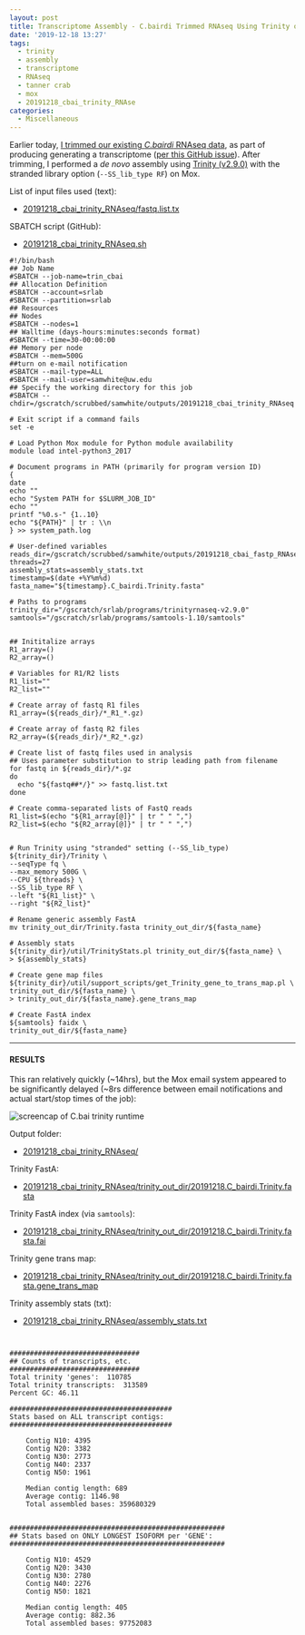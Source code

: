 ```yaml
---
layout: post
title: Transcriptome Assembly - C.bairdi Trimmed RNAseq Using Trinity on Mox
date: '2019-12-18 13:27'
tags:
  - trinity
  - assembly
  - transcriptome
  - RNAseq
  - tanner crab
  - mox
  - 20191218_cbai_trinity_RNAse
categories:
  - Miscellaneous
---
```

Earlier today, [I trimmed our existing _C.bairdi_ RNAseq data](https://robertslab.github.io/sams-notebook/2019/12/18/TrimmingFastQCMultiQC-C.bairdi-RNAseq-FastQ-with-fastp-on-Mox.html), as part of producing generating a transcriptome ([per this GitHub issue](https://github.com/RobertsLab/resources/issues/808)). After trimming, I performed a _de novo_ assembly using [Trinity (v2.9.0)](https://github.com/trinityrnaseq/trinityrnaseq) with the stranded library option (`--SS_lib_type RF`) on Mox.

List of input files used (text):

- [20191218_cbai_trinity_RNAseq/fastq.list.tx](https://gannet.fish.washington.edu/Atumefaciens/20191218_cbai_trinity_RNAseq/fastq.list.txt)


SBATCH script (GitHub):

- [20191218_cbai_trinity_RNAseq.sh](https://github.com/RobertsLab/sams-notebook/blob/master/sbatch_scripts/20191218_cbai_trinity_RNAseq.sh)

```shell
#!/bin/bash
## Job Name
#SBATCH --job-name=trin_cbai
## Allocation Definition
#SBATCH --account=srlab
#SBATCH --partition=srlab
## Resources
## Nodes
#SBATCH --nodes=1
## Walltime (days-hours:minutes:seconds format)
#SBATCH --time=30-00:00:00
## Memory per node
#SBATCH --mem=500G
##turn on e-mail notification
#SBATCH --mail-type=ALL
#SBATCH --mail-user=samwhite@uw.edu
## Specify the working directory for this job
#SBATCH --chdir=/gscratch/scrubbed/samwhite/outputs/20191218_cbai_trinity_RNAseq

# Exit script if a command fails
set -e

# Load Python Mox module for Python module availability
module load intel-python3_2017

# Document programs in PATH (primarily for program version ID)
{
date
echo ""
echo "System PATH for $SLURM_JOB_ID"
echo ""
printf "%0.s-" {1..10}
echo "${PATH}" | tr : \\n
} >> system_path.log

# User-defined variables
reads_dir=/gscratch/scrubbed/samwhite/outputs/20191218_cbai_fastp_RNAseq_trimming
threads=27
assembly_stats=assembly_stats.txt
timestamp=$(date +%Y%m%d)
fasta_name="${timestamp}.C_bairdi.Trinity.fasta"

# Paths to programs
trinity_dir="/gscratch/srlab/programs/trinityrnaseq-v2.9.0"
samtools="/gscratch/srlab/programs/samtools-1.10/samtools"


## Inititalize arrays
R1_array=()
R2_array=()

# Variables for R1/R2 lists
R1_list=""
R2_list=""

# Create array of fastq R1 files
R1_array=(${reads_dir}/*_R1_*.gz)

# Create array of fastq R2 files
R2_array=(${reads_dir}/*_R2_*.gz)

# Create list of fastq files used in analysis
## Uses parameter substitution to strip leading path from filename
for fastq in ${reads_dir}/*.gz
do
  echo "${fastq##*/}" >> fastq.list.txt
done

# Create comma-separated lists of FastQ reads
R1_list=$(echo "${R1_array[@]}" | tr " " ",")
R2_list=$(echo "${R2_array[@]}" | tr " " ",")


# Run Trinity using "stranded" setting (--SS_lib_type)
${trinity_dir}/Trinity \
--seqType fq \
--max_memory 500G \
--CPU ${threads} \
--SS_lib_type RF \
--left "${R1_list}" \
--right "${R2_list}"

# Rename generic assembly FastA
mv trinity_out_dir/Trinity.fasta trinity_out_dir/${fasta_name}

# Assembly stats
${trinity_dir}/util/TrinityStats.pl trinity_out_dir/${fasta_name} \
> ${assembly_stats}

# Create gene map files
${trinity_dir}/util/support_scripts/get_Trinity_gene_to_trans_map.pl \
trinity_out_dir/${fasta_name} \
> trinity_out_dir/${fasta_name}.gene_trans_map

# Create FastA index
${samtools} faidx \
trinity_out_dir/${fasta_name}
```


---

#### RESULTS

This ran relatively quickly (~14hrs), but the Mox email system appeared to be significantly delayed (~8rs difference between email notifications and actual start/stop times of the job):

![screencap of C.bai trinity runtime](https://github.com/RobertsLab/sams-notebook/blob/master/images/screencaps/20191218_cbai_trinity_RNAseq_runtime.png?raw=true)

Output folder:

- [20191218_cbai_trinity_RNAseq/](https://gannet.fish.washington.edu/Atumefaciens/20191218_cbai_trinity_RNAseq/)

Trinity FastA:

- [20191218_cbai_trinity_RNAseq/trinity_out_dir/20191218.C_bairdi.Trinity.fasta](https://gannet.fish.washington.edu/Atumefaciens/20191218_cbai_trinity_RNAseq/trinity_out_dir/20191218.C_bairdi.Trinity.fasta)

Trinity FastA index (via `samtools`):

- [20191218_cbai_trinity_RNAseq/trinity_out_dir/20191218.C_bairdi.Trinity.fasta.fai](https://gannet.fish.washington.edu/Atumefaciens/20191218_cbai_trinity_RNAseq/trinity_out_dir/20191218.C_bairdi.Trinity.fasta.fai)

Trinity gene trans map:

- [20191218_cbai_trinity_RNAseq/trinity_out_dir/20191218.C_bairdi.Trinity.fasta.gene_trans_map](https://gannet.fish.washington.edu/Atumefaciens/20191218_cbai_trinity_RNAseq/trinity_out_dir/20191218.C_bairdi.Trinity.fasta.gene_trans_map)

Trinity assembly stats (txt):

- [20191218_cbai_trinity_RNAseq/assembly_stats.txt](https://gannet.fish.washington.edu/Atumefaciens/20191218_cbai_trinity_RNAseq/assembly_stats.txt)

```


################################
## Counts of transcripts, etc.
################################
Total trinity 'genes':	110785
Total trinity transcripts:	313589
Percent GC: 46.11

########################################
Stats based on ALL transcript contigs:
########################################

	Contig N10: 4395
	Contig N20: 3382
	Contig N30: 2773
	Contig N40: 2337
	Contig N50: 1961

	Median contig length: 689
	Average contig: 1146.98
	Total assembled bases: 359680329


#####################################################
## Stats based on ONLY LONGEST ISOFORM per 'GENE':
#####################################################

	Contig N10: 4529
	Contig N20: 3430
	Contig N30: 2780
	Contig N40: 2276
	Contig N50: 1821

	Median contig length: 405
	Average contig: 882.36
	Total assembled bases: 97752083
```
